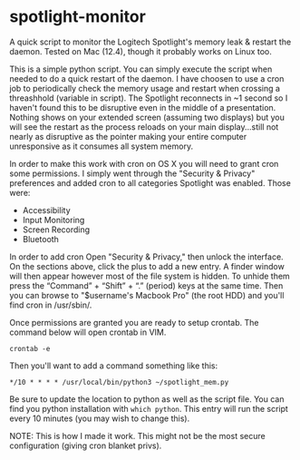 # spotlight-monitor
A quick script to monitor the Logitech Spotlight's memory leak &amp; restart the daemon. Tested on Mac (12.4), though it probably works on Linux too. 

This is a simple python script. You can simply execute the script when needed to do a quick restart of the daemon. I have choosen to use a cron job to periodically check the memory usage and restart when crossing a threashhold (variable in script). The Spotlight reconnects in ~1 second so I haven't found this to be disruptive even in the middle of a presentation. Nothing shows on your extended screen (assuming two displays) but you will see the restart as the process reloads on your main display...still not nearly as disruptive as the pointer making your entire computer unresponsive as it consumes all system memory. 

In order to make this work with cron on OS X you will need to grant cron some permissions. I simply went through the "Security & Privacy" preferences and added cron to all categories Spotlight was enabled. Those were: 

- Accessibility 
- Input Monitoring
- Screen Recording
- Bluetooth

In order to add cron Open "Security & Privacy," then unlock the interface. On the sections above, click the plus to add a new entry. A finder window will then appear however most of the file system is hidden. To unhide them press the “Command” + “Shift” + “.” (period) keys at the same time. Then you can browse to "$username's Macbook Pro" (the root HDD) and you'll find cron in /usr/sbin/. 

Once permissions are granted you are ready to setup crontab. The command below will open crontab in VIM. 

`crontab -e`

Then you'll want to add a command something like this: 

`*/10 * * * * /usr/local/bin/python3 ~/spotlight_mem.py`

Be sure to update the location to python as well as the script file. You can find you python installation with `which python`. This entry will run the script every 10 minutes (you may wish to change this). 

NOTE: This is how I made it work. This might not be the most secure configuration (giving cron blanket privs). 